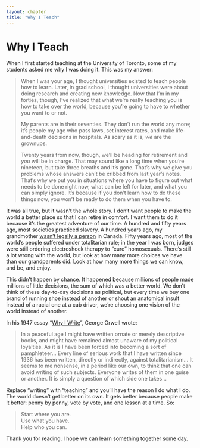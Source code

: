 ```yaml
---
layout: chapter
title: "Why I Teach"
---
```

# Why I Teach

When I first started teaching at the University of Toronto, some of my
students asked me why I was doing it. This was my answer:

> When I was your age, I thought universities existed to teach people
> how to learn. Later, in grad school, I thought universities were about
> doing research and creating new knowledge. Now that I’m in my forties,
> though, I’ve realized that what we’re really teaching you is how to
> take over the world, because you’re going to have to whether you want
> to or not.
> 
> My parents are in their seventies. They don’t run the world any more;
> it’s people my age who pass laws, set interest rates, and make
> life-and-death decisions in hospitals. As scary as it is, *we* are the
> grownups.
> 
> Twenty years from now, though, we’ll be heading for retirement and
> *you* will be in charge. That may sound like a long time when you’re
> nineteen, but take three breaths and it’s gone. That’s why we give you
> problems whose answers can’t be cribbed from last year’s notes. That’s
> why we put you in situations where you have to figure out what needs
> to be done right now, what can be left for later, and what you can
> simply ignore. It’s because if you don’t learn how to do these things
> now, you won’t be ready to do them when you have to.

It was all true, but it wasn’t the whole story. I don’t want people to
make the world a better place so that I can retire in comfort. I want
them to do it because it’s the greatest adventure of our time. A hundred
and fifty years ago, most societies practiced slavery. A hundred years
ago, my grandmother [wasn’t legally a
person](https://en.wikipedia.org/wiki/The_Famous_Five_\(Canada\)) in
Canada. Fifty years ago, most of the world’s people suffered under
totalitarian rule; in the year I was born, judges were still ordering
electroshock therapy to “cure” homosexuals. There’s still a lot wrong
with the world, but look at how many more choices we have than our
grandparents did. Look at how many more things we can know, and be, and
enjoy.

This didn’t happen by chance. It happened because millions of people
made millions of little decisions, the sum of which was a better world.
We don’t think of these day-to-day decisions as political, but every
time we buy one brand of running shoe instead of another or shout an
anatomical insult instead of a racial one at a cab driver, we’re
choosing one vision of the world instead of another.

In his 1947 essay “[Why I
Write](http://www.resort.com/~prime8/Orwell/whywrite.html)”, George
Orwell wrote:

> In a peaceful age I might have written ornate or merely descriptive
> books, and might have remained almost unaware of my political
> loyalties. As it is I have been forced into becoming a sort of
> pamphleteer<span>…</span> Every line of serious work that I have
> written since 1936 has been written, directly or indirectly, against
> totalitarianism<span>…</span> It seems to me nonsense, in a period
> like our own, to think that one can avoid writing of such subjects.
> Everyone writes of them in one guise or another. It is simply a
> question of which side one takes<span>…</span>

Replace “writing” with “teaching” and you’ll have the reason I do what I
do. The world doesn’t get better on its own. It gets better because
people make it better: penny by penny, vote by vote, and one lesson at a
time. So:

> <span> Start where you are.  
> Use what you have.  
> Help who you can.  
> </span>

Thank you for reading. I hope we can learn something together some day.
